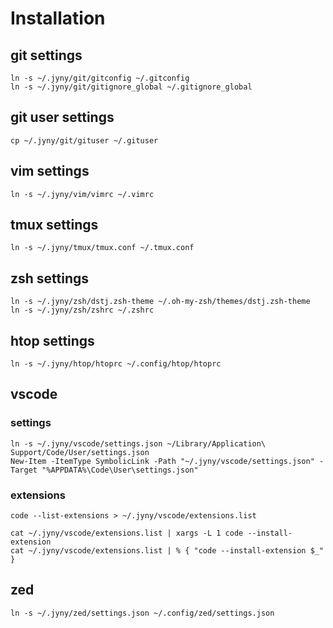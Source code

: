 # Installation

## git settings
	ln -s ~/.jyny/git/gitconfig ~/.gitconfig
	ln -s ~/.jyny/git/gitignore_global ~/.gitignore_global

## git user settings
	cp ~/.jyny/git/gituser ~/.gituser

## vim settings
	ln -s ~/.jyny/vim/vimrc ~/.vimrc

## tmux settings
	ln -s ~/.jyny/tmux/tmux.conf ~/.tmux.conf

## zsh settings
	ln -s ~/.jyny/zsh/dstj.zsh-theme ~/.oh-my-zsh/themes/dstj.zsh-theme
	ln -s ~/.jyny/zsh/zshrc ~/.zshrc

## htop settings
	ln -s ~/.jyny/htop/htoprc ~/.config/htop/htoprc

## vscode
### settings
	ln -s ~/.jyny/vscode/settings.json ~/Library/Application\ Support/Code/User/settings.json
	New-Item -ItemType SymbolicLink -Path "~/.jyny/vscode/settings.json" -Target "%APPDATA%\Code\User\settings.json"

### extensions
	code --list-extensions > ~/.jyny/vscode/extensions.list

	cat ~/.jyny/vscode/extensions.list | xargs -L 1 code --install-extension
	cat ~/.jyny/vscode/extensions.list | % { "code --install-extension $_" }

## zed
	ln -s ~/.jyny/zed/settings.json ~/.config/zed/settings.json